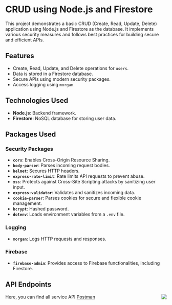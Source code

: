 # CRUD using Node.js and Firestore

This project demonstrates a basic CRUD (Create, Read, Update, Delete) application using Node.js and Firestore as the database. It implements various security measures and follows best practices for building secure and efficient APIs.

## Features
- Create, Read, Update, and Delete operations for `users`.
- Data is stored in a Firestore database.
- Secure APIs using modern security packages.
- Access logging using `morgan`.

## Technologies Used
- **Node.js**: Backend framework.
- **Firestore**: NoSQL database for storing user data.

## Packages Used

### Security Packages
- **`cors`**: Enables Cross-Origin Resource Sharing.
- **`body-parser`**: Parses incoming request bodies.
- **`helmet`**: Secures HTTP headers.
- **`express-rate-limit`**: Rate limits API requests to prevent abuse.
- **`xss`**: Protects against Cross-Site Scripting attacks by sanitizing user input.
- **`express-validator`**: Validates and sanitizes incoming data.
- **`cookie-parser`**: Parses cookies for secure and flexible cookie management.
- **`bcrypt`**: Hashed password.
- **`dotenv`**: Loads environment variables from a `.env` file.

### Logging
- **`morgan`**: Logs HTTP requests and responses.

### Firebase
- **`firebase-admin`**: Provides access to Firebase functionalities, including Firestore.

## API Endpoints

Here, you can find all service API [Postman](https://documenter.getpostman.com/view/33257219/2sAYQakr9R) 
<img align="right" src="https://wso2.cachefly.net/wso2/sites/all/2021-theme/apim-2021/apim4-animations/apim-page-animation-get-business-insights-and-intelligence-through-APIs.gif">
